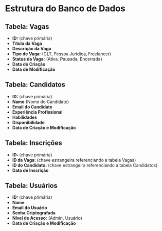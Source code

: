 # Estrutura do Banco de Dados

## Tabela: Vagas

- **ID:** (chave primária)
- **Título da Vaga**
- **Descrição da Vaga**
- **Tipo de Vaga:** (CLT, Pessoa Jurídica, Freelancer)
- **Status da Vaga:** (Ativa, Pausada, Encerrada)
- **Data de Criação**
- **Data de Modificação**

## Tabela: Candidatos

- **ID:** (chave primária)
- **Name** (Nome do Candidato)
- **Email do Candidato**
- **Experiência Profissional**
- **Habilidades**
- **Disponibilidade**
- **Data de Criação e Modificação**

## Tabela: Inscrições

- **ID:** (chave primária)
- **ID da Vaga:** (chave estrangeira referenciando a tabela Vagas)
- **ID do Candidato:** (chave estrangeira referenciando a tabela Candidatos)
- **Data de Inscrição**

## Tabela: Usuários

- **ID:** (chave primária)
- **Name**
- **Email do Usuário**
- **Senha Criptografada**
- **Nível de Acesso:** (Admin, Usuário)
- **Data de Criação e Modificação**


